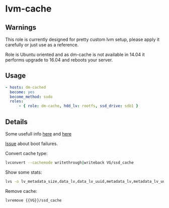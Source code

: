 # lvm-cache

## Warnings

This role is currently designed for pretty custom lvm setup, please apply it carefully or just use as a reference.

Role is Ubuntu oriented and as dm-cache is not available in 14.04 it performs upgrade to 16.04 and reboots your server.

## Usage

```yml
- hosts: dm-cached
  become: yes
  become_method: sudo
  roles:
      - { role: dm-cache, hdd_lv: rootfs, ssd_drive: sdb1 }
```

## Details

Some usefull info [here](http://blog-vpodzime.rhcloud.com/?p=45) and [here](https://bugs.launchpad.net/ubuntu/+source/lvm2/+bug/1423796)

[Issue](http://askubuntu.com/questions/736532/lvmcache-failed-to-boot-device-mapper-cache-policy-unknown-policy-type) about boot failures.

Convert cache type:

```bash
lvconvert --cachemode writethrough|writeback VG/ssd_cache
```

Show some stats:

```bash
lvs -o lv_metadata_size,data_lv,data_lv_uuid,metadata_lv,metadata_lv_uuid,cache_total_blocks,cache_used_blocks,cache_dirty_blocks,cache_read_hits,cache_read_misses,cache_write_hits,cache_write_misses,cachemode,cache_policy,cache_settings
```

Remove cache:
```
lvremove {{VG}}/ssd_cache
````
